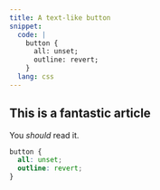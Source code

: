 ```yaml
---
title: A text-like button
snippet:
  code: |
    button {
      all: unset;
      outline: revert;
    }
  lang: css
---
```


## This is a fantastic article

You _should_ read it.

```css
button {
  all: unset;
  outline: revert;
}
```
